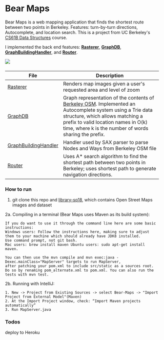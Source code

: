 # Bear Maps

Bear Maps is a web mapping application that finds the shortest route between two points in Berkeley. Features: turn-by-turn directions, Autocomplete, and location search.
This is a project from UC Berkeley's [CS61B Data Structures](https://sp18.datastructur.es/materials/proj/proj3/proj3) course.

I implemented the back end features: [**Rasterer**](https://github.com/LanceSanity/Bear-Maps/blob/master/src/main/java/Rasterer.java), [**GraphDB**](https://github.com/LanceSanity/Bear-Maps/blob/master/src/main/java/GraphDB.java), [**GraphBuildingHandler**](https://github.com/LanceSanity/Bear-Maps/blob/master/src/main/java/GraphBuildingHandler.java), and [**Router**](https://github.com/LanceSanity/Bear-Maps/blob/master/src/main/java/Router.java).

<img src="demo.gif">

###
| File | Description |
| --- | --- |
| [Rasterer](https://github.com/LanceSanity/Berkeley-CS61B-Audit/blob/master/proj3/src/main/java/Rasterer.java) | Renders map images given a user's requested area and level of zoom |
| [GraphDB](https://github.com/LanceSanity/Berkeley-CS61B-Audit/blob/master/proj3/src/main/java/GraphDB.java) | Graph representation of the contents of [Berkeley OSM](https://github.com/Berkeley-CS61B/library-sp18/tree/proj3/data). Implemented an Autocomplete system using a Trie data structure, which allows matching a prefix to valid location names in O(k) time, where k is the number of words sharing the prefix.|
| [GraphBuildingHandler](https://github.com/LanceSanity/Berkeley-CS61B-Audit/blob/master/proj3/src/main/java/GraphBuildingHandler.java) | Handler used by SAX parser to parse Nodes and Ways from Berkeley OSM file |
| [Router](https://github.com/LanceSanity/Berkeley-CS61B-Audit/blob/master/proj3/src/main/java/Router.java) | Uses A* search algorithm to find the shortest path between two points in Berkeley; uses shortest path to generate navigation directions. |

### How to run
1. git clone this repo and [library-sp18](https://github.com/Berkeley-CS61B/library-sp18/tree/proj3), which contains Open Street Maps images and dataset

2a. Compiling in a terminal (Bear Maps uses Maven as its build system):
```
If you do want to use it through the command line here are some basic instructions: 
Windows users: Follow the instructions here, making sure to adjust them to your machine which should already have JDK8 installed. 
Use command prompt, not git bash. 
Mac users: brew install maven Ubuntu users: sudo apt-get install maven.

You can then use the mvn compile and mvn exec:java -Dexec.mainClass="MapServer" targets to run MapServer, 
after patching your pom.xml to include src/static as a sources root. 
Do so by renaming pom_alternate.xml to pom.xml. You can also run the tests with mvn test. 
```

2b. Running with IntelliJ:
```
1. New -> Project from Existing Sources -> select Bear-Maps -> "Import Project from External Model"(Maven)
2. At the Import Project window, check: “Import Maven projects automatically”
3. Run MapServer.java
```

### Todos
deploy to Heroku
